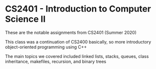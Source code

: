 # CS2401 - Introduction to Computer Science II
These are the notable assignments from CS2401 (Summer 2020)

This class was a continuation of CS2400 basically, so more introductory object-oriented programming using C++

The main topics we covered included linked lists, stacks, queues, class inheritance, makefiles, recursion, and binary trees
